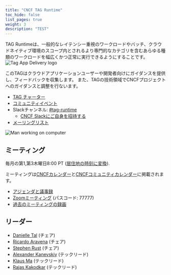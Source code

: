 ```yaml
---
title: "CNCF TAG Runtime"
toc_hide: false
list_pages: true
weight: 3
description: "TEST"
---
```


<div class="row mt-5 mb-3">
    <div class="col-lg-6">
        <div class="lead">
        TAG Runtimeは、一般的なレイテンシー重視のワークロードやバッチ、クラウドネイティブ環境のスコープ内とされるより専門的なカテゴリを含むあらゆる種類のワークロードを幅広くかつ正常に実行できるようにすることです。
        </div>
    </div>
    <div class="col-lg-6">
        <img src="/images/tag-runtime_icon-color.svg" alt="Tag App Delivery logo" style="max-width: 300px;">
    </div>
</div>

このTAGはクラウドアプリケーションユーザーや開発者向けにガイダンスを提供し、フィードバックを収集します。
また、TAGの技術領域でCNCFプロジェクトへのガイダンスと調整を行ないます。

- [TAG チャーター](https://github.com/cncf/toc/blob/main/tags/runtime-charter.md)
- [コミュニティイベント](https://community.cncf.io/tag-runtime/)
- Slackチャンネル: [#tag-runtime](https://cloud-native.slack.com/messages/CPBE97SMU)
    - [CNCF Slackにご自身を招待する](https://slack.cncf.io/)
- [メーリングリスト](https://lists.cncf.io/g/cncf-runtime/topics)

<p class="mt-5"><img src="/images/man-using-laptop.jpg" alt="Man working on computer"></p>


## ミーティング

毎月の第1,第3木曜日8:00 PT ([居住地の時刻に変換](https://dateful.com/convert/pacific-time-pt?t=08)).

ミーティングは[CNCFカレンダー](https://www.cncf.io/calendar/)と[CNCFコミュニティカレンダー](https://community.cncf.io/tag-runtime/)に掲載されます。

* [アジェンダと議事録](https://bit.ly/cncf-tag-runtime-meeting-notes)
* [Zoomミーティング](https://zoom.us/j/9890721462?pwd=N2xyRkZaN2JWZkNmS3EzbE1HVnhEQT09) (パスコード: 77777)
* [過去のミーティングの録画](https://www.youtube.com/@cncftagruntime173/videos)

## リーダー

- [Danielle Tal](https://github.com/miao0miao) (チェア)
- [Ricardo Aravena](https://github.com/raravena80) (チェア)
- [Stephen Rust](https://github.com/srust) (チェア)
- [Alexander Kanevskiy](https://github.com/kad) (テックリード)
- [Klaus Ma](https://github.com/k82cn) (テックリード)
- [Rajas Kakodkar](https://github.com/rajaskakodkar) (テックリード)
